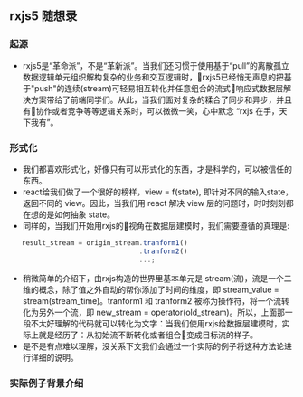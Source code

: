 ## rxjs5 随想录

### 起源
- rxjs5是“革命派”，不是“革新派”。当我们还习惯于使用基于“pull”的离散孤立数据逻辑单元组织解构复杂的业务和交互逻辑时，rxjs5已经悄无声息的把基于"push"的连续(stream)可轻易相互转化并任意组合的流式响应式数据层解决方案带给了前端同学们。从此，当我们面对复杂的糅合了同步和异步，并且有协作或者竞争等等逻辑关系时，可以微微一笑，心中默念 “rxjs 在手，天下我有”。

### 形式化
- 我们都喜欢形式化，好像只有可以形式化的东西，才是科学的，可以被信任的东西。
- react给我们做了一个很好的榜样，view = f(state), 即针对不同的输入state，返回不同的 view。因此，当我们用 react 解决 view 层的问题时，时时刻刻都在想的是如何抽象 state。
- 同样的，当我们开始用rxjs的视角在数据层建模时，我们需要遵循的真理是:
```js
   result_stream = origin_stream.tranform1()
                                .tranform2()
                                ...;
```
- 稍微简单的介绍下，由rxjs构造的世界里基本单元是 stream(流)，流是一个二维的概念，除了值之外自动的帮你添加了时间的维度，即 stream_value = stream(stream_time)。tranform1 和 tranform2 被称为操作符，将一个流转化为另外一个流，即 new_stream = operator(old_stream)。所以，上面那一段不太好理解的代码就可以转化为文字：当我们使用rxjs给数据层建模时，实际上就是经历了：从初始流不断转化或者组合变成目标流的样子。
- 是不是有点难以理解，没关系下文我们会通过一个实际的例子将这种方法论进行详细的说明。

### 实际例子背景介绍